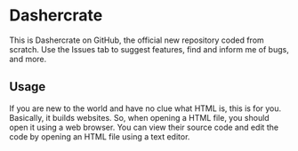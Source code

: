 # Dashercrate

This is Dashercrate on GitHub, the official new repository coded from scratch.
Use the Issues tab to suggest features, find and inform me of bugs, and more.

## Usage

If you are new to the world and have no clue what HTML is, this is for you. Basically, it builds websites. So, when opening a HTML file, you should open it using a web browser. You can view their source code and edit the code by opening an HTML file using a text editor.
